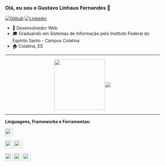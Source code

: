 ### Olá, eu sou o Gustavo Linhaus Fernandes 👋

[![Github](https://img.shields.io/badge/-Github-181717?style=for-the-badge&logo=Github&logoColor=white)](https://github.com/gustavolinhaus)
[![Linkedin](https://img.shields.io/badge/-LinkedIn-blue?style=for-the-badge&logo=Linkedin&logoColor=white)](https://www.linkedin.com/in/gustavo-linhaus-687608194/) 

- 🚀 Desenvolvedor Web
- 🎓 Graduando em Sistemas de Informação pelo Instituto Federal do Espírito Santo - Campus Colatina
- 🏠 Colatina, ES

---

<p align="center">
  <a href="https://github.com/gustavolinhaus">
    <img
      align="center"
      height="165"
      src="https://github-readme-stats.vercel.app/api?username=gustavolinhaus&show_icons=true&theme=dracula"
    />
  </a>
  <a href="https://github.com/gustavolinhaus">
    <img
      align="center"
      src="https://github-readme-stats.vercel.app/api/top-langs/?username=gustavolinhaus&layout=compact&theme=dracula"
    />
  </a>
</p>

---

**Linguagens, Frameworks e Ferramentas:**

<img height="25" src="https://img.shields.io/badge/Git-F05032.svg?&style=for-the-badge&logo=Git&logoColor=white"></img>

<img height="25" src="https://img.shields.io/badge/mysql-4479A1.svg?&style=for-the-badge&logo=mysql&logoColor=white"></img>
<img height="25" src="https://img.shields.io/badge/postgresql-336791.svg?&style=for-the-badge&logo=postgresql&logoColor=white"></img>

<img height="25" src="https://img.shields.io/badge/HTML5-E34F26?style=for-the-badge&logo=html5&logoColor=white"></img>
<img height="25" src="https://img.shields.io/badge/css3-1572B6.svg?&style=for-the-badge&logo=css3&logoColor=white"></img> 
<img height="25" src="https://img.shields.io/badge/javascript-ffff00.svg?&style=for-the-badge&logo=javascript&logoColor=000"></img>

